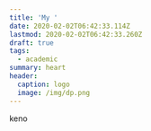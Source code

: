```yaml
---
title: 'My '
date: 2020-02-02T06:42:33.114Z
lastmod: 2020-02-02T06:42:33.260Z
draft: true
tags:
  - academic
summary: heart
header:
  caption: logo
  image: /img/dp.png
---
```

keno
